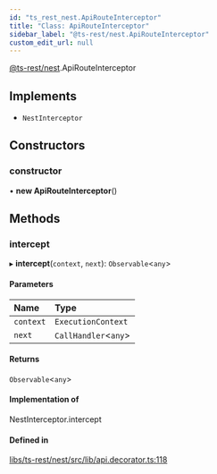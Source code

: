 ```yaml
---
id: "ts_rest_nest.ApiRouteInterceptor"
title: "Class: ApiRouteInterceptor"
sidebar_label: "@ts-rest/nest.ApiRouteInterceptor"
custom_edit_url: null
---
```


[@ts-rest/nest](../modules/ts_rest_nest.md).ApiRouteInterceptor

## Implements

- `NestInterceptor`

## Constructors

### constructor

• **new ApiRouteInterceptor**()

## Methods

### intercept

▸ **intercept**(`context`, `next`): `Observable`<`any`\>

#### Parameters

| Name | Type |
| :------ | :------ |
| `context` | `ExecutionContext` |
| `next` | `CallHandler`<`any`\> |

#### Returns

`Observable`<`any`\>

#### Implementation of

NestInterceptor.intercept

#### Defined in

[libs/ts-rest/nest/src/lib/api.decorator.ts:118](https://github.com/oliverbutler/tscont/blob/2b17a44/libs/ts-rest/nest/src/lib/api.decorator.ts#L118)
